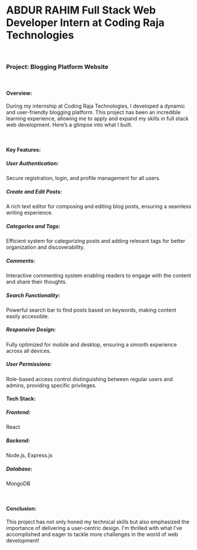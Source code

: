 <h1>ABDUR RAHIM Full Stack Web Developer Intern at Coding Raja Technologies</h1>
</br>
<h3>Project: Blogging Platform Website</h3>
</br>
<h4>Overview:</h4>
<p>During my internship at Coding Raja Technologies, I developed a dynamic and user-friendly blogging platform. This project has been an incredible learning experience, allowing me to apply and expand my skills in full stack web development. Here’s a glimpse into what I built.</p>
</br>
<h4>Key Features:</h4>
<h5><b>User Authentication:</b></h5> Secure registration, login, and profile management for all users.
</br>
<h5><b>Create and Edit Posts:</b></h5> A rich text editor for composing and editing blog posts, ensuring a seamless writing experience.
</br>
<h5><b>Categories and Tags:</b></h5> Efficient system for categorizing posts and adding relevant tags for better organization and discoverability.
</br>
<h5><b>Comments:</b></h5> Interactive commenting system enabling readers to engage with the content and share their thoughts.
</br>
<h5><b>Search Functionality:</b></h5> Powerful search bar to find posts based on keywords, making content easily accessible.
</br>
<h5><b>Responsive Design:</b></h5> Fully optimized for mobile and desktop, ensuring a smooth experience across all devices.
</br>
<h5><b>User Permissions:</b></h5> Role-based access control distinguishing between regular users and admins, providing specific privileges.
</br>
<h4><b>Tech Stack:</b></h4>
<h5><b>Frontend:</b></h5> <p>React</p>
<h5><b>Backend:</b></h5> <p>Node.js, Express.js</p>
<h5><b>Database:</b></h5> <p>MongoDB</p>
</br>
<h4><b>Conclusion:</b></h4>
<p>This project has not only honed my technical skills but also emphasized the importance of delivering a user-centric design. I'm thrilled with what I’ve accomplished and eager to tackle more challenges in the world of web development!</p>
